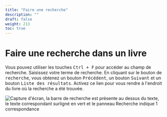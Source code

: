 ```yaml
---
title: "Faire une recherche"
description: ""
draft: false
weight: 213
toc: true
---
```


# Faire une recherche dans un livre

Vous pouvez utiliser les touches <kbd>Ctrl + F</kbd> pour accéder au champ de recherche. Saisissez votre terme de recherche. En cliquant sur le bouton de <kbd>recherche</kbd>, vous obtenez un bouton <kbd>Précédent</kbd>, un bouton <kbd>Suivant</kbd> et un bouton <kbd>Liste des résultats</kbd>. Activez ce lien pour vous rendre à l'endroit du livre où la recherche a été trouvée.

<img src="/thorium-reader-doc/images/local-fr/thorium-search-navpanel.png" alt="Capture d'écran, la barre de recherche est présente au dessus du texte, le texte correspondant surligné en vert et le panneau Recherche indique 1 correspondance"/>